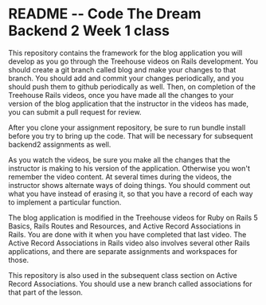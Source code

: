 # README -- Code The Dream Backend 2 Week 1 class

This repository contains the framework for the blog application you will develop as you go through the Treehouse videos on Rails development.
You should create a git branch called blog and make your changes to that branch. You should add and commit your changes periodically,
and you should push them to github periodically as well.  Then, on completion of the Treehouse Rails videos, once you have made all the changes
to your version of the blog application that the instructor in the videos has made, you can submit a pull request for review.

After you clone your assignment repository, be sure to run bundle install before you try to bring up the code.  That will be necessary for
subsequent backend2 assignments as well.

As you watch the videos, be sure you make all the changes that the instructor is making to his version of the application.  Otherwise you won't
remember the video content.  At several times during the videos, the instructor shows alternate ways of doing things.  You should comment out what
you have instead of erasing it, so that you have a record of each way to implement a particular function.

The blog application is modified in the Treehouse videos for Ruby on Rails 5 Basics, Rails Routes and Resources, and Active Record Associations
in Rails. You are done with it when you have completed that last video.  The Active Record Associations in Rails video also involves several
other Rails applications, and there are separate assignments and workspaces for those.

This repository is also used in the subsequent class section on Active Record Associations.  You should use a new branch called associations for that part of the lesson.
